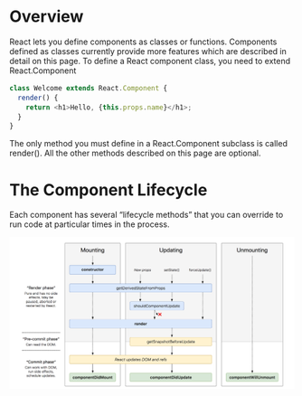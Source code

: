 # Overview

React lets you define components as classes or functions. Components defined as classes currently provide more features which are described in detail on this page. To define a React component class, you need to extend React.Component

```javascript
class Welcome extends React.Component {
  render() {
    return <h1>Hello, {this.props.name}</h1>;
  }
}
```
The only method you must define in a React.Component subclass is called render(). All the other methods described on this page are optional.


# The Component Lifecycle

Each component has several “lifecycle methods” that you can override to run code at particular times in the process. 

![LifeCycle](https://github.com/avinash28196/Notes/blob/master/ReactNotes/Images/Screen%20Shot%202018-06-11%20at%207.02.17%20PM.png)
